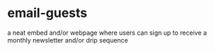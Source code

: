 email-guests
============

a neat embed and/or webpage where users can sign up to receive a monthly newsletter and/or drip sequence
